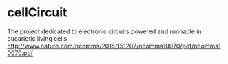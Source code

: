# cellCircuit
The project dedicated to electronic circuits powered and runnable in eucariotic living cells. http://www.nature.com/ncomms/2015/151207/ncomms10070/pdf/ncomms10070.pdf  
